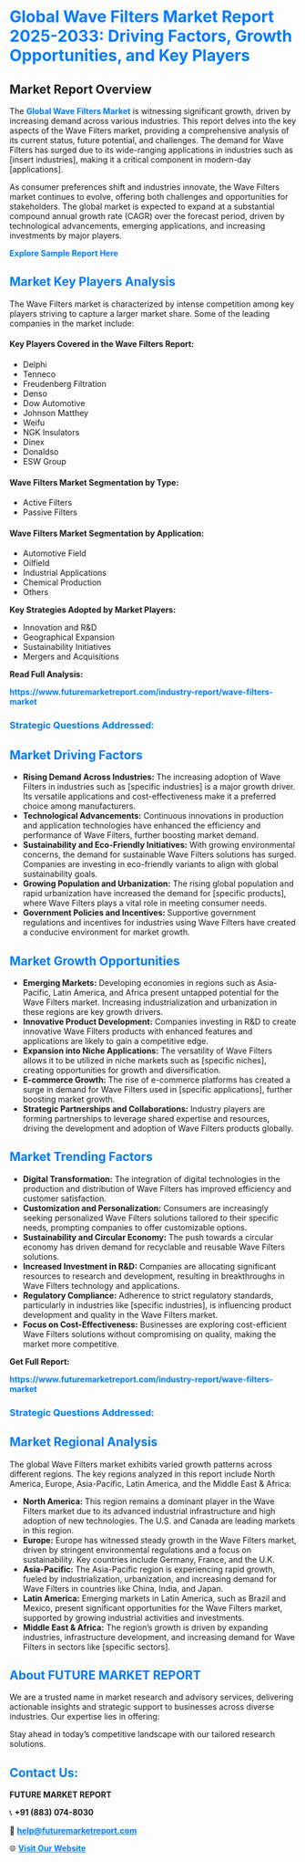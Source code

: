 <h1 style="color: #007BFF;">Global Wave Filters Market Report 2025-2033: Driving Factors, Growth Opportunities, and Key Players</h1>

<section id="overview">
<h2>Market Report Overview</h2>
<p>The <a href="https://www.futuremarketreport.com/industry-report/wave-filters-market" style="color: #007BFF; text-decoration: none;"><strong>Global Wave Filters Market</strong></a> is witnessing significant growth, driven by increasing demand across various industries. This report delves into the key aspects of the Wave Filters market, providing a comprehensive analysis of its current status, future potential, and challenges. The demand for Wave Filters has surged due to its wide-ranging applications in industries such as [insert industries], making it a critical component in modern-day [applications].</p>
<p>As consumer preferences shift and industries innovate, the Wave Filters market continues to evolve, offering both challenges and opportunities for stakeholders. The global market is expected to expand at a substantial compound annual growth rate (CAGR) over the forecast period, driven by technological advancements, emerging applications, and increasing investments by major players.</p>
</section>

<section id="overview">
<p><a href="https://www.futuremarketreport.com/request-sample/reportId=92996" style="color: #007BFF; text-decoration: none;"><strong>Explore Sample Report Here</strong></a></p>
</section>

<section id="key-players">
<h2 style="color: #007BFF;">Market Key Players Analysis</h2>
<p>The Wave Filters market is characterized by intense competition among key players striving to capture a larger market share. Some of the leading companies in the market include:</p>
<h4>Key Players Covered in the Wave Filters Report:</h4>
<ul><li>Delphi</li><li>Tenneco</li><li>Freudenberg Filtration</li><li>Denso</li><li>Dow Automotive</li><li>Johnson Matthey</li><li>Weifu</li><li>NGK Insulators</li><li>Dinex</li><li>Donaldso</li><li>ESW Group</li></ul>
<h4>Wave Filters Market Segmentation by Type:</h4>
<ul><li>Active Filters</li><li>Passive Filters</li></ul>

<h4>Wave Filters Market Segmentation by Application:</h4>
<ul><li>Automotive Field</li><li>Oilfield</li><li>Industrial Applications</li><li>Chemical Production</li><li>Others</li></ul>
<p><strong>Key Strategies Adopted by Market Players:</strong></p>
<ul>
<li>Innovation and R&D</li>
<li>Geographical Expansion</li>
<li>Sustainability Initiatives</li>
<li>Mergers and Acquisitions</li>
</ul>
</section>

<section>
<p><strong>Read Full Analysis: </strong></p><a href="https://www.futuremarketreport.com/industry-report/wave-filters-market" style="color: #007BFF; text-decoration: none;"><strong>https://www.futuremarketreport.com/industry-report/wave-filters-market</strong></a>
<h3 style="color: #007BFF;">Strategic Questions Addressed:</h3>
</section>

<section id="driving-factors">
<h2 style="color: #007BFF;">Market Driving Factors</h2>
<ul>
<li><strong>Rising Demand Across Industries:</strong> The increasing adoption of Wave Filters in industries such as [specific industries] is a major growth driver. Its versatile applications and cost-effectiveness make it a preferred choice among manufacturers.</li>
<li><strong>Technological Advancements:</strong> Continuous innovations in production and application technologies have enhanced the efficiency and performance of Wave Filters, further boosting market demand.</li>
<li><strong>Sustainability and Eco-Friendly Initiatives:</strong> With growing environmental concerns, the demand for sustainable Wave Filters solutions has surged. Companies are investing in eco-friendly variants to align with global sustainability goals.</li>
<li><strong>Growing Population and Urbanization:</strong> The rising global population and rapid urbanization have increased the demand for [specific products], where Wave Filters plays a vital role in meeting consumer needs.</li>
<li><strong>Government Policies and Incentives:</strong> Supportive government regulations and incentives for industries using Wave Filters have created a conducive environment for market growth.</li>
</ul>
</section>

<section id="growth-opportunities">
<h2 style="color: #007BFF;">Market Growth Opportunities</h2>
<ul>
<li><strong>Emerging Markets:</strong> Developing economies in regions such as Asia-Pacific, Latin America, and Africa present untapped potential for the Wave Filters market. Increasing industrialization and urbanization in these regions are key growth drivers.</li>
<li><strong>Innovative Product Development:</strong> Companies investing in R&D to create innovative Wave Filters products with enhanced features and applications are likely to gain a competitive edge.</li>
<li><strong>Expansion into Niche Applications:</strong> The versatility of Wave Filters allows it to be utilized in niche markets such as [specific niches], creating opportunities for growth and diversification.</li>
<li><strong>E-commerce Growth:</strong> The rise of e-commerce platforms has created a surge in demand for Wave Filters used in [specific applications], further boosting market growth.</li>
<li><strong>Strategic Partnerships and Collaborations:</strong> Industry players are forming partnerships to leverage shared expertise and resources, driving the development and adoption of Wave Filters products globally.</li>
</ul>
</section>

<section id="trending-factors">
<h2 style="color: #007BFF;">Market Trending Factors</h2>
<ul>
<li><strong>Digital Transformation:</strong> The integration of digital technologies in the production and distribution of Wave Filters has improved efficiency and customer satisfaction.</li>
<li><strong>Customization and Personalization:</strong> Consumers are increasingly seeking personalized Wave Filters solutions tailored to their specific needs, prompting companies to offer customizable options.</li>
<li><strong>Sustainability and Circular Economy:</strong> The push towards a circular economy has driven demand for recyclable and reusable Wave Filters solutions.</li>
<li><strong>Increased Investment in R&D:</strong> Companies are allocating significant resources to research and development, resulting in breakthroughs in Wave Filters technology and applications.</li>
<li><strong>Regulatory Compliance:</strong> Adherence to strict regulatory standards, particularly in industries like [specific industries], is influencing product development and quality in the Wave Filters market.</li>
<li><strong>Focus on Cost-Effectiveness:</strong> Businesses are exploring cost-efficient Wave Filters solutions without compromising on quality, making the market more competitive.</li>
</ul>
</section>

<section>
<p><strong>Get Full Report: </strong></p><a href="https://www.futuremarketreport.com/industry-report/wave-filters-market" style="color: #007BFF; text-decoration: none;"><strong>https://www.futuremarketreport.com/industry-report/wave-filters-market</strong></a>
<h3 style="color: #007BFF;">Strategic Questions Addressed:</h3>
</section>


<section id="regional-analysis">
<h2 style="color: #007BFF;">Market Regional Analysis</h2>
<p>The global Wave Filters market exhibits varied growth patterns across different regions. The key regions analyzed in this report include North America, Europe, Asia-Pacific, Latin America, and the Middle East & Africa:</p>
<ul>
<li><strong>North America:</strong> This region remains a dominant player in the Wave Filters market due to its advanced industrial infrastructure and high adoption of new technologies. The U.S. and Canada are leading markets in this region.</li>
<li><strong>Europe:</strong> Europe has witnessed steady growth in the Wave Filters market, driven by stringent environmental regulations and a focus on sustainability. Key countries include Germany, France, and the U.K.</li>
<li><strong>Asia-Pacific:</strong> The Asia-Pacific region is experiencing rapid growth, fueled by industrialization, urbanization, and increasing demand for Wave Filters in countries like China, India, and Japan.</li>
<li><strong>Latin America:</strong> Emerging markets in Latin America, such as Brazil and Mexico, present significant opportunities for the Wave Filters market, supported by growing industrial activities and investments.</li>
<li><strong>Middle East & Africa:</strong> The region’s growth is driven by expanding industries, infrastructure development, and increasing demand for Wave Filters in sectors like [specific sectors].</li>
</ul>
</section>

<footer>
<h2 style="color: #007BFF;">About FUTURE MARKET REPORT</h2>
<p>We are a trusted name in market research and advisory services, delivering actionable insights and strategic support to businesses across diverse industries. Our expertise lies in offering:</p>

<p>Stay ahead in today’s competitive landscape with our tailored research solutions.</p>

<h2 style="color: #007BFF;">Contact Us:</h2>
<p><strong>FUTURE MARKET REPORT</strong></p>
<p>📞 <strong>+91 (883) 074-8030</strong></p>
<p>📧 <strong><a href="mailto:help@futuremarketreport.com" style="color: #007BFF;">help@futuremarketreport.com</a></strong></p>
<p>🌐 <strong><a href="https://www.futuremarketreport.com/" style="color: #007BFF;">Visit Our Website</a></strong></p>
</footer>